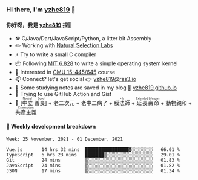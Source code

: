 ### Hi there, I'm [yzhe819](https://github.com/yzhe819) 👋

#### 你好呀，我是 [yzhe819](https://github.com/yzhe819) 捏👋

- :hammer_and_pick: C/Java/Dart/JavaScript/Python, a litter bit Assembly
- :pencil2: Working with [Natural Selection Labs](https://github.com/NaturalSelectionLabs)
- ⚡ Try to write a small C compiler
- 📦 Following [MIT 6.828](https://pdos.csail.mit.edu/6.828/2018/overview.html) to write a simple operating system kernel
- 🧪 Interested in [CMU 15-445/645](https://15445.courses.cs.cmu.edu/fall2020/) course
- 📫 Connect? let's get social 👉 yzhe819@rss3.io
- :scroll: Some studying notes are saved in my blog :space_invader: [yzhe819.github.io](https://yzhe819.github.io/)
- 🌟 Trying to use GitHub Action and Gist
- 🔑 <ruby>[中立 善良]<rp>（</rp><rt>Neutral Good</rt><rp>）</rp></ruby> + 老二次元 + 老中二病了 + <ruby>膜法師<rp>（</rp><rt>+1s</rt><rp>）</rp></ruby> + <ruby>延長壽命<rp>（</rp><rt>Extended Lifespan</rt><rp>）</rp></ruby> + 動物親和 + <ruby>共產主義<rp>（</rp><rt>Communism</rt><rp>）</rp></ruby>



#### 📝 Weekly development breakdown

<!--START_SECTION:waka-->
```text
Week: 25 November, 2021 - 01 December, 2021

Vue.js       14 hrs 32 mins  ████████████████▓░░░░░░░░   66.01 % 
TypeScript   6 hrs 23 mins   ███████▒░░░░░░░░░░░░░░░░░   29.01 % 
Git          24 mins         ▒░░░░░░░░░░░░░░░░░░░░░░░░   01.83 % 
JavaScript   24 mins         ▒░░░░░░░░░░░░░░░░░░░░░░░░   01.82 % 
JSON         17 mins         ▒░░░░░░░░░░░░░░░░░░░░░░░░   01.34 % 
```
<!--END_SECTION:waka-->




